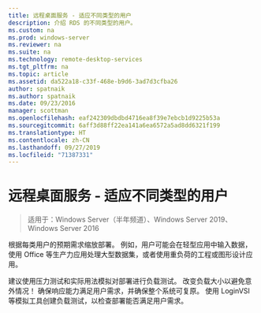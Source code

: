 ```yaml
---
title: 远程桌面服务 - 适应不同类型的用户
description: 介绍 RDS 的不同类型的用户。
ms.custom: na
ms.prod: windows-server
ms.reviewer: na
ms.suite: na
ms.technology: remote-desktop-services
ms.tgt_pltfrm: na
ms.topic: article
ms.assetid: da522a18-c33f-468e-b9d6-3ad7d3cfba26
author: spatnaik
ms.author: spatnaik
ms.date: 09/23/2016
manager: scottman
ms.openlocfilehash: eaf242309dbdbd4716ea8f39e7ebcb1d9225b53a
ms.sourcegitcommit: 6aff3d88ff22ea141a6ea6572a5ad8dd6321f199
ms.translationtype: HT
ms.contentlocale: zh-CN
ms.lasthandoff: 09/27/2019
ms.locfileid: "71387331"
---
```

# <a name="remote-desktop-services---cater-to-different-kinds-of-users"></a>远程桌面服务 - 适应不同类型的用户

>适用于：Windows Server（半年频道）、Windows Server 2019、Windows Server 2016

根据每类用户的预期需求缩放部署。
例如，用户可能会在轻型应用中输入数据，使用 Office 等生产力应用处理大型数据集，或者使用重负荷的工程或图形设计应用。

建议使用压力测试和实际用法模拟对部署进行负载测试。 改变负载大小以避免意外情况！ 确保响应能力满足用户需求，并确保整个系统可复原。 使用 LoginVSI 等模拟工具创建负载测试，以检查部署能否满足用户需求。 
